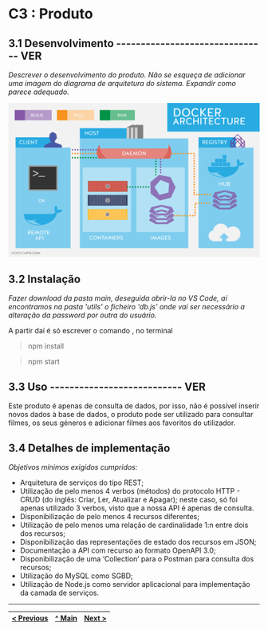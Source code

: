 # C3 : Produto


## 3.1 Desenvolvimento ------------------------------- VER

_Descrever o desenvolvimento do produto. Não se esqueça de adicionar uma imagem do diagrama de arquitetura do sistema. Expandir como parece adequado._

![System architecture](images/image09.png)

## 3.2 Instalação 

_Fazer download da pasta main, deseguida abrir-la no VS Code, aí encontramos na pasta 'utils' o ficheiro 'db.js' onde vai ser necessário a alteração da password por outra do usuário._

A partir daí é só escrever o comando , no terminal
> npm install

> npm start



## 3.3 Uso --------------------------- VER

Este produto é apenas de consulta de dados, por isso, não é possível inserir novos dados à base de dados, o produto pode ser utilizado para consultar filmes, os seus géneros e adicionar filmes aos favoritos do utilizador.

## 3.4 Detalhes de implementação

_Objetivos mínimos exigidos cumpridos:_
* Arquitetura de serviços do tipo REST;
* Utilização de pelo menos 4 verbos (métodos) do protocolo HTTP - CRUD (do inglês: Criar, Ler, Atualizar e Apagar); neste caso, só foi apenas utilizado 3 verbos, visto que a nossa API é apenas de consulta.
* Disponibilização de pelo menos 4 recursos diferentes;
* Utilização de pelo menos uma relação de cardinalidade 1:n entre dois dos recursos;
* Disponibilização das representações de estado dos recursos em JSON;
* Documentação a API com recurso ao formato OpenAPI 3.0;
* Disponibilização de uma ‘Collection’ para o Postman para consulta dos recursos;
* Utilização do MySQL como SGBD;
* Utilização de Node.js como servidor aplicacional para implementação da camada de serviços.



---
[< Previous](c2.md) | [^ Main](../../../) | [Next >](c4.md)
:--- | :---: | ---: 
